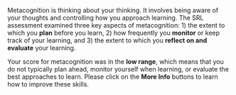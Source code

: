 Metacognition is thinking about your thinking. It involves being aware of your thoughts and controlling how you approach learning. The SRL assessment examined three key aspects of metacognition: 1) the extent to which you **plan** before you learn, 2) how frequently you **monitor** or keep track of your learning, and 3) the extent to which you **reflect on and evaluate** your learning. 

Your score for metacognition was in the **low range**, which means that you do not typically plan ahead, monitor yourself when learning, or evaluate the best approaches to learn. Please click on the **More Info** buttons to learn how to improve these skills.  

